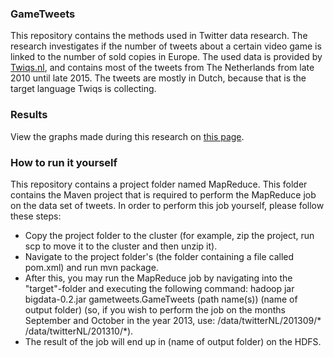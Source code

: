 ### GameTweets

This repository contains the methods used in Twitter data research. The research investigates if the number of tweets about a certain video game is linked to the number of sold copies in Europe. The used data is provided by [Twiqs.nl](www.twiqs.nl), and contains most of the tweets from The Netherlands from late 2010 until late 2015. The tweets are mostly in Dutch, because that is the target language Twiqs is collecting.

### Results

View the graphs made during this research on [this page](http://wiefferink.me/GameTweets).


### How to run it yourself

This repository contains a project folder named MapReduce. This folder contains the Maven project that is required to perform the MapReduce job on the data set of tweets. In order to perform this job yourself, please follow these steps:

- Copy the project folder to the cluster (for example, zip the project, run scp to move it to the cluster and then unzip it).
- Navigate to the project folder's (the folder containing a file called pom.xml) and run mvn package.
- After this, you may run the MapReduce job by navigating into the "target"-folder and executing the following command: hadoop jar bigdata-0.2.jar gametweets.GameTweets (path name(s)) (name of output folder) (so, if you wish to perform the job on the months September and October in the year 2013, use: /data/twitterNL/201309/* /data/twitterNL/201310/*).
- The result of the job will end up in (name of output folder) on the HDFS.